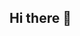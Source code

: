 ## Hi there 👋

<!--
**KarolinaWolna/KarolinaWolna** is a ✨ _special_ ✨ repository because its `README.md` (this file) appears on your GitHub profile.

Here are some ideas to get you started:

- 🔭 I’m currently working on ... AWS
- 🌱 I’m currently learning ... at FH WKW Digital Innovation 
- 👯 I’m looking to collaborate on ...
- 🤔 I’m looking for help with ... Python, JSON
- 💬 Ask me about ...
- 📫 How to reach me: ...
- 😄 Pronouns: ...she/her
- ⚡ Fun fact: ...
-->
